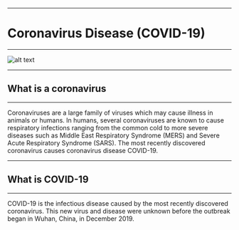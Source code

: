 <hr>

# Coronavirus Disease (COVID-19)

<hr>


![alt text](https://www.medicaldevice-network.com/wp-content/uploads/sites/11/2020/02/Corona.jpg)

<hr>

## What is a coronavirus

<hr>

Coronaviruses are a large family of viruses which may cause illness in animals or humans.  In humans, several coronaviruses are known to cause respiratory infections ranging from the common cold to more severe diseases such as Middle East Respiratory Syndrome (MERS) and Severe Acute Respiratory Syndrome (SARS). The most recently discovered coronavirus causes coronavirus disease COVID-19.



<hr>

## What is COVID-19

<hr>

COVID-19 is the infectious disease caused by the most recently discovered coronavirus. This new virus and disease were unknown before the outbreak began in Wuhan, China, in December 2019.
